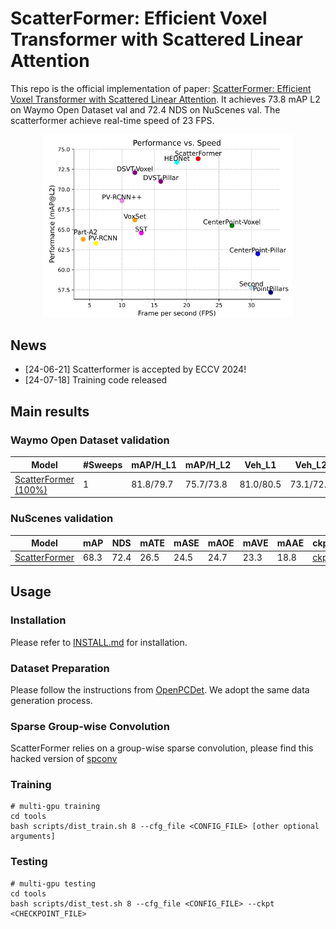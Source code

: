 # ScatterFormer: Efficient Voxel Transformer with Scattered Linear Attention
	

This repo is the official implementation of paper: [ScatterFormer: Efficient Voxel Transformer with Scattered Linear Attention](https://arxiv.org/pdf/2401.00912). It achieves 73.8 mAP L2 on Waymo Open Dataset val and 72.4 NDS on NuScenes val. The scatterformer achieve real-time speed of 23 FPS.

<!-- > ScatterFormer: Efficient Voxel Transformer with Scattered Linear Attention
>
> [Chenhang He*](https://skyhehe123.github.io/), Ruihuang Li, Guowen Zhang, Lei Zhang -->


<div align="center">
  <img src="assets/performance.png" width="400"/>
</div>

## News
- [24-06-21] Scatterformer is accepted by ECCV 2024!  
- [24-07-18] Training code released 










## Main results

### Waymo Open Dataset validation
|  Model  |  #Sweeps | mAP/H_L1 | mAP/H_L2 | Veh_L1 | Veh_L2 | Ped_L1 | Ped_L2 | Cyc_L1 | Cyc_L2 | Log |
|---------|---------|--------|--------|--------|--------|--------|--------|--------|--------|--------|
|  [ScatterFormer (100%)](tools/cfgs/dsvt_models/dsvt_plain_1f_onestage.yaml) | 1       |  81.8/79.7  | 75.7/73.8  | 81.0/80.5 | 73.1/72.7 | 84.5/79.9 | 77.0/72.6 | 79.9/78.9 | 77.1/76.1 | [Log](https://drive.google.com/file/d/1WamAN8tBRg8aq35Ia6PsEdkYo-jxKNS1/view?usp=sharing) |


### NuScenes validation
|  Model  | mAP | NDS | mATE | mASE | mAOE | mAVE| mAAE | ckpt | Log |
|---------|---------|--------|---------|---------|--------|---------|--------|--------|--------|
|  [ScatterFormer](tools/cfgs/dsvt_models/dsvt_plain_1f_onestage_nusences.yaml) | 68.3 | 72.4 | 26.5 | 24.5 | 24.7 | 23.3 | 18.8| [ckpt](https://drive.google.com/file/d/1AJp0EQoXw-8JNI98SkD-k1DqLzKHYNJK/view?usp=sharing)| [Log](https://drive.google.com/file/d/1kiDoCiu8YzIyy5t_DM5XCAMKa3OR-2wh/view?usp=sharing)| 



## Usage
### Installation
Please refer to [INSTALL.md](docs/INSTALL.md) for installation.

### Dataset Preparation
Please follow the instructions from [OpenPCDet](https://github.com/open-mmlab/OpenPCDet/blob/master/docs/GETTING_STARTED.md). We adopt the same data generation process.

### Sparse Group-wise Convolution
ScatterFormer relies on a group-wise sparse convolution, please find this hacked version of [spconv](https://github.com/skyhehe123/spconv) 

### Training
```
# multi-gpu training
cd tools
bash scripts/dist_train.sh 8 --cfg_file <CONFIG_FILE> [other optional arguments]
```

### Testing
```
# multi-gpu testing
cd tools
bash scripts/dist_test.sh 8 --cfg_file <CONFIG_FILE> --ckpt <CHECKPOINT_FILE>
```

